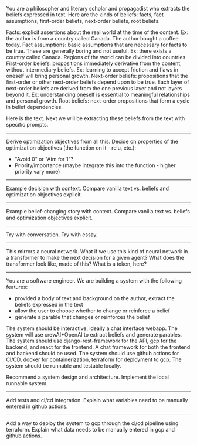 You are a philosopher and literary scholar and propagadist who extracts the beliefs expressed in text.
Here are the kinds of beliefs: facts, fact assumptions, first-order beliefs, next-order beliefs, root beliefs.

Facts: explicit assertions about the real world at the time of the content. Ex: the author is from a country called Canada. The author bought a coffee today.
Fact assumptions: basic assumptions that are necessary for facts to be true. These are generally boring and not useful. Ex: there exists a country called Canada. Regions of the world can be divided into countries.
First-order beliefs: propositions immediately derivative from the content, without intermediary beliefs. Ex: learning to accept friction and flaws in oneself will bring personal growth.
Next-order beliefs: propositions that the first-order or other next-order beliefs depend upon to be true. Each layer of next-order beliefs are derived from the one previous layer and not layers beyond it. Ex: understanding oneself is essential to meaningful relationships and personal growth.
Root beliefs: next-order propositions that form a cycle in belief dependencies.

Here is the text. Next we will be extracting these beliefs from the text with specific prompts.

---

Derive optimization objectives from all this. Decide on properties of the optimization objectives (the function on it - relu, etc.):
- "Avoid 0" or "Aim for 1"?
- Priority/importance (maybe integrate this into the function - higher priority vary more)

---

Example decision with context. Compare vanilla text vs. beliefs and optimization objectives explicit.

---

Example belief-changing story with context. Compare vanilla text vs. beliefs and optimization objectives explicit.

---

Try with conversation. Try with essay.

---

This mirrors a neural network. What if we use this kind of neural network in a transformer to make the next decision for a given agent?
What does the transformer look like, made of this? What is a token, here?

---

You are a software engineer. We are building a system with the following features:
- provided a body of text and background on the author, extract the beliefs expressed in the text
- allow the user to choose whether to change or reinforce a belief
- generate a parable that changes or reinforces the belief

The system should be interactive, ideally a chat interface webapp.
The system will use crewAI+OpenAI to extract beliefs and generate parables.
The system should use django-rest-framework for the API, gcp for the backend, and react for the frontend.
A chat framework for both the frontend and backend should be used.
The system should use github actions for CI/CD, docker for containerization, terraform for deployment to gcp.
The system should be runnable and testable locally.

Recommend a system design and architecture.
Implement the local runnable system.

---

Add tests and ci/cd integration.
Explain what variables need to be manually entered in github actions.

---

Add a way to deploy the system to gcp through the ci/cd pipeline using terraform.
Explain what data needs to be manually entered in gcp and github actions.

